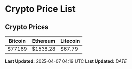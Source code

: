 # Crypto Price List

## Crypto Prices
| Bitcoin | Ethereum | Litecoin |
| ------- | -------- | -------- |
| $77169 | $1538.28 | $67.79 |
**Last Updated:** 2025-04-07 04:19 UTC
**Last Updated:** $DATE$
